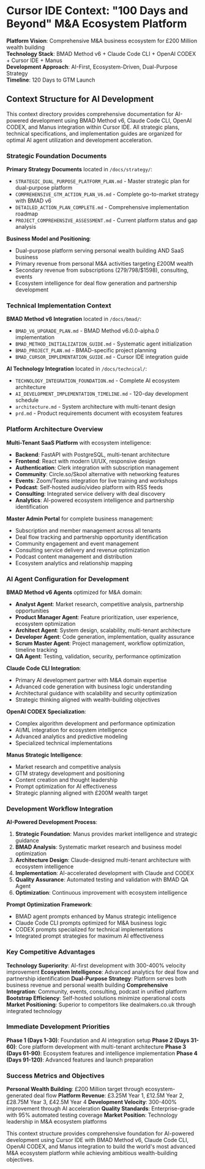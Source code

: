# Cursor IDE Context: "100 Days and Beyond" M&A Ecosystem Platform

**Platform Vision**: Comprehensive M&A business ecosystem for £200 Million wealth building  
**Technology Stack**: BMAD Method v6 + Claude Code CLI + OpenAI CODEX + Cursor IDE + Manus  
**Development Approach**: AI-First, Ecosystem-Driven, Dual-Purpose Strategy  
**Timeline**: 120 Days to GTM Launch  

## Context Structure for AI Development

This context directory provides comprehensive documentation for AI-powered development using BMAD Method v6, Claude Code CLI, OpenAI CODEX, and Manus integration within Cursor IDE. All strategic plans, technical specifications, and implementation guides are organized for optimal AI agent utilization and development acceleration.

### Strategic Foundation Documents

**Primary Strategy Documents** located in `/docs/strategy/`:
- `STRATEGIC_DUAL_PURPOSE_PLATFORM_PLAN.md` - Master strategic plan for dual-purpose platform
- `COMPREHENSIVE_GTM_ACTION_PLAN_V6.md` - Complete go-to-market strategy with BMAD v6
- `DETAILED_ACTION_PLAN_COMPLETE.md` - Comprehensive implementation roadmap
- `PROJECT_COMPREHENSIVE_ASSESSMENT.md` - Current platform status and gap analysis

**Business Model and Positioning**:
- Dual-purpose platform serving personal wealth building AND SaaS business
- Primary revenue from personal M&A activities targeting £200M wealth
- Secondary revenue from subscriptions ($279/$798/$1598), consulting, events
- Ecosystem intelligence for deal flow generation and partnership development

### Technical Implementation Context

**BMAD Method v6 Integration** located in `/docs/bmad/`:
- `BMAD_V6_UPGRADE_PLAN.md` - BMAD Method v6.0.0-alpha.0 implementation
- `BMAD_METHOD_INITIALIZATION_GUIDE.md` - Systematic agent initialization
- `BMAD_PROJECT_PLAN.md` - BMAD-specific project planning
- `BMAD_CURSOR_IMPLEMENTATION_GUIDE.md` - Cursor IDE integration guide

**AI Technology Integration** located in `/docs/technical/`:
- `TECHNOLOGY_INTEGRATION_FOUNDATION.md` - Complete AI ecosystem architecture
- `AI_DEVELOPMENT_IMPLEMENTATION_TIMELINE.md` - 120-day development schedule
- `architecture.md` - System architecture with multi-tenant design
- `prd.md` - Product requirements document with ecosystem features

### Platform Architecture Overview

**Multi-Tenant SaaS Platform** with ecosystem intelligence:
- **Backend**: FastAPI with PostgreSQL, multi-tenant architecture
- **Frontend**: React with modern UI/UX, responsive design
- **Authentication**: Clerk integration with subscription management
- **Community**: Circle.so/Skool alternative with networking features
- **Events**: Zoom/Teams integration for live training and workshops
- **Podcast**: Self-hosted audio/video platform with RSS feeds
- **Consulting**: Integrated service delivery with deal discovery
- **Analytics**: AI-powered ecosystem intelligence and partnership identification

**Master Admin Portal** for complete business management:
- Subscription and member management across all tenants
- Deal flow tracking and partnership opportunity identification
- Community engagement and event management
- Consulting service delivery and revenue optimization
- Podcast content management and distribution
- Ecosystem analytics and relationship mapping

### AI Agent Configuration for Development

**BMAD Method v6 Agents** optimized for M&A domain:
- **Analyst Agent**: Market research, competitive analysis, partnership opportunities
- **Product Manager Agent**: Feature prioritization, user experience, ecosystem optimization
- **Architect Agent**: System design, scalability, multi-tenant architecture
- **Developer Agent**: Code generation, implementation, quality assurance
- **Scrum Master Agent**: Project management, workflow optimization, timeline tracking
- **QA Agent**: Testing, validation, security, performance optimization

**Claude Code CLI Integration**:
- Primary AI development partner with M&A domain expertise
- Advanced code generation with business logic understanding
- Architectural guidance with scalability and security optimization
- Strategic thinking aligned with wealth-building objectives

**OpenAI CODEX Specialization**:
- Complex algorithm development and performance optimization
- AI/ML integration for ecosystem intelligence
- Advanced analytics and predictive modeling
- Specialized technical implementations

**Manus Strategic Intelligence**:
- Market research and competitive analysis
- GTM strategy development and positioning
- Content creation and thought leadership
- Prompt optimization for AI effectiveness
- Strategic planning aligned with £200M wealth target

### Development Workflow Integration

**AI-Powered Development Process**:
1. **Strategic Foundation**: Manus provides market intelligence and strategic guidance
2. **BMAD Analysis**: Systematic market research and business model optimization
3. **Architecture Design**: Claude-designed multi-tenant architecture with ecosystem intelligence
4. **Implementation**: AI-accelerated development with Claude and CODEX
5. **Quality Assurance**: Automated testing and validation with BMAD QA Agent
6. **Optimization**: Continuous improvement with ecosystem intelligence

**Prompt Optimization Framework**:
- BMAD agent prompts enhanced by Manus strategic intelligence
- Claude Code CLI prompts optimized for M&A business logic
- CODEX prompts specialized for technical implementations
- Integrated prompt strategies for maximum AI effectiveness

### Key Competitive Advantages

**Technology Superiority**: AI-first development with 300-400% velocity improvement
**Ecosystem Intelligence**: Advanced analytics for deal flow and partnership identification
**Dual-Purpose Strategy**: Platform serves both business revenue and personal wealth building
**Comprehensive Integration**: Community, events, consulting, podcast in unified platform
**Bootstrap Efficiency**: Self-hosted solutions minimize operational costs
**Market Positioning**: Superior to competitors like dealmakers.co.uk through integrated technology

### Immediate Development Priorities

**Phase 1 (Days 1-30)**: Foundation and AI integration setup
**Phase 2 (Days 31-60)**: Core platform development with multi-tenant architecture
**Phase 3 (Days 61-90)**: Ecosystem features and intelligence implementation
**Phase 4 (Days 91-120)**: Advanced features and launch preparation

### Success Metrics and Objectives

**Personal Wealth Building**: £200 Million target through ecosystem-generated deal flow
**Platform Revenue**: £3.25M Year 1, £12.5M Year 2, £28.75M Year 3, £42.5M Year 4
**Development Velocity**: 300-400% improvement through AI acceleration
**Quality Standards**: Enterprise-grade with 95% automated testing coverage
**Market Position**: Technology leadership in M&A ecosystem platforms

This context structure provides comprehensive foundation for AI-powered development using Cursor IDE with BMAD Method v6, Claude Code CLI, OpenAI CODEX, and Manus integration to build the world's most advanced M&A ecosystem platform while achieving ambitious wealth-building objectives.
